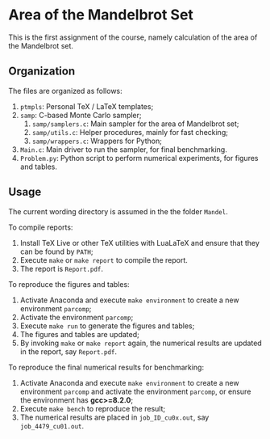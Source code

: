 # Area of the Mandelbrot Set

This is the first assignment of the course, namely calculation of the area of the Mandelbrot set.

## Organization

The files are organized as follows:
1. `ptmpls`: Personal TeX / LaTeX templates;
2. `samp`: C-based Monte Carlo sampler;
    1. `samp/samplers.c`: Main sampler for the area of Mandelbrot set;
    2. `samp/utils.c`: Helper procedures, mainly for fast checking;
    3. `samp/wrappers.c`: Wrappers for Python;
3. `Main.c`: Main driver to run the sampler, for final benchmarking.
5. `Problem.py`: Python script to perform numerical experiments, for figures and tables.

## Usage

The current wording directory is assumed in the the folder `Mandel`.

To compile reports:
1. Install TeX Live or other TeX utilities with LuaLaTeX and ensure that they can be found by `PATH`;
2. Execute `make` or `make report` to compile the report.
3. The report is `Report.pdf`.

To reproduce the figures and tables:
1. Activate Anaconda and execute `make environment` to create a new environment `parcomp`;
2. Activate the environment `parcomp`;
3. Execute `make run` to generate the figures and tables;
4. The figures and tables are updated;
4. By invoking `make` or `make report` again, the numerical results are updated in the report, say `Report.pdf`.

To reproduce the final numerical results for benchmarking:
1. Activate Anaconda and execute `make environment` to create a new environment `parcomp` and activate the environment `parcomp`, or ensure the environment has **gcc>=8.2.0**;
2. Execute `make bench` to reproduce the result;
3. The numerical results are placed in `job_ID_cu0x.out`, say `job_4479_cu01.out`.
